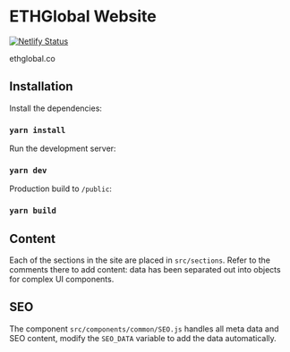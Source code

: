 # ETHGlobal Website

[![Netlify Status](https://api.netlify.com/api/v1/badges/018ddba7-fc6a-4cce-bea9-80a64d0def24/deploy-status)](https://app.netlify.com/sites/dreamy-brahmagupta-5e3659/deploys)

ethglobal.co

## Installation

Install the dependencies:

### `yarn install`

Run the development server:

### `yarn dev`

Production build to `/public`:

### `yarn build`

## Content

Each of the sections in the site are placed in `src/sections`. Refer to the comments there to add content: data has been separated out into objects for complex UI components.

## SEO

The component `src/components/common/SEO.js` handles all meta data and SEO content, modify the `SEO_DATA` variable to add the data automatically.
